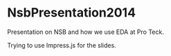 NsbPresentation2014
===================

Presentation on NSB and how we use EDA at Pro Teck.

Trying to use Impress.js for the slides.